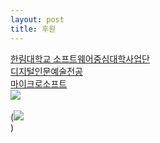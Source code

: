 ```yaml
---
layout: post
title: 후원
---
```


[한림대학교 소프트웨어중심대학사업단](http://hlsw.hallym.ac.kr)                    
[디지털인문예술전공](https://sites.google.com/view/dah-hallym)             
[마이크로소프트](https://www.microsoft.com/ko-kr)           
<img src='http://drive.google.com/uc?export=view&id=1Y6RrbaiadiK1Docx1-nok7eN_6NV4DpC' /><br>           
(<img src='http://drive.google.com/uc?export=view&id=1sc-EK46__4IGxOJFDFn62gzWl8lfzl59' /><br>)           